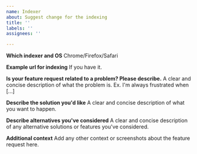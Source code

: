 ```yaml
---
name: Indexer
about: Suggest change for the indexing
title: ''
labels: ''
assignees: ''

---
```


**Which indexer and OS**
Chrome/Firefox/Safari

**Example url for indexing**
If you have it.

**Is your feature request related to a problem? Please describe.**
A clear and concise description of what the problem is. Ex. I'm always frustrated when [...]

**Describe the solution you'd like**
A clear and concise description of what you want to happen.

**Describe alternatives you've considered**
A clear and concise description of any alternative solutions or features you've considered.

**Additional context**
Add any other context or screenshots about the feature request here.
